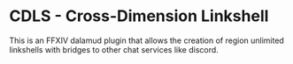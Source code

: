 # CDLS - Cross-Dimension Linkshell

This is an FFXIV dalamud plugin that allows the creation of region unlimited linkshells with bridges to other chat services like discord.
